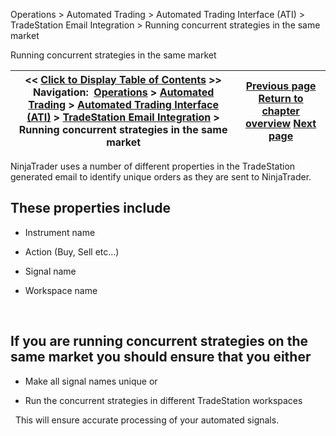 ﻿
Operations > Automated Trading > Automated Trading Interface (ATI) > TradeStation Email Integration > Running concurrent strategies in the same market

Running concurrent strategies in the same market

| << [Click to Display Table of Contents](running_concurrent_strategies_.md) >> **Navigation:**     [Operations](operations.md) > [Automated Trading](automated_trading.md) > [Automated Trading Interface (ATI)](automated_trading_interface_at.md) > [TradeStation Email Integration](tradestation_email_integration.md) > Running concurrent strategies in the same market | [Previous page](tradestation_email_integration.md) [Return to chapter overview](tradestation_email_integration.md) [Next page](set_up.md) |
| --- | --- |
NinjaTrader uses a number of different properties in the TradeStation generated email to identify unique orders as they are sent to NinjaTrader.  
 
## These properties include
- Instrument name 

- Action (Buy, Sell etc...) 

- Signal name 

- Workspace name 

 
## If you are running concurrent strategies on the same market you should ensure that you either
- Make all signal names unique or 

- Run the concurrent strategies in different TradeStation workspaces 

 
This will ensure accurate processing of your automated signals.
